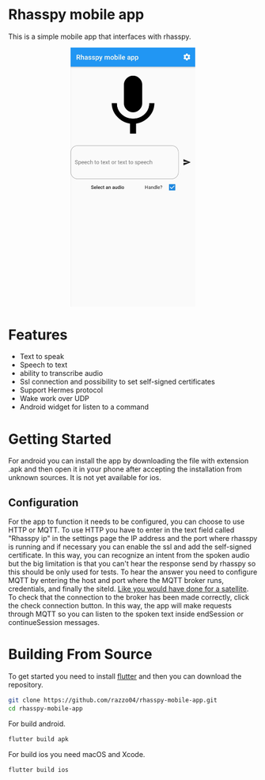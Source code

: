﻿# Rhasspy mobile app

This is a simple mobile app that interfaces with rhasspy. 

<img src="Screenshot_homepage.jpg" width="200" style="display: block;
  margin-left: auto;
  margin-right: auto;
  width: 50%;"/>
# Features
  - Text to speak
  - Speech to text
  - ability to transcribe audio
  - Ssl connection and possibility to set self-signed certificates
  - Support Hermes protocol
  - Wake work over UDP
  - Android widget for listen to a command

# Getting Started

For android you can install the app by downloading the file with extension .apk and then open it in your phone after accepting the installation from unknown sources. It is not yet available for ios. 
## Configuration 
For the app to function it needs to be configured, you can choose to use HTTP or MQTT. To use HTTP you have to enter in the text field called "Rhasspy ip" in the settings page the IP address and the port where rhasspy is running and if necessary you can enable the ssl and add the self-signed certificate. In this way, you can recognize an intent from the spoken audio but the big limitation is that you can't hear the response send by rhasspy so this should be only used for tests. To hear the answer you need to configure MQTT by entering the host and port where the MQTT broker runs, credentials, and finally the siteId. [Like you would have done for a satellite](https://rhasspy.readthedocs.io/en/latest/tutorials/#shared-mqtt-broker). To check that the connection to the broker has been made correctly, click the check connection button. In this way, the app will make requests through MQTT so you can listen to the spoken text inside endSession or continueSession messages.


# Building From Source
To get started you need to install [flutter](https://flutter.dev/docs/get-started/install) and then you can download the repository.  
```bash
git clone https://github.com/razzo04/rhasspy-mobile-app.git
cd rhasspy-mobile-app
```
For build android.
```bash
flutter build apk
```
For build ios you need macOS and Xcode.
```bash
flutter build ios
```
